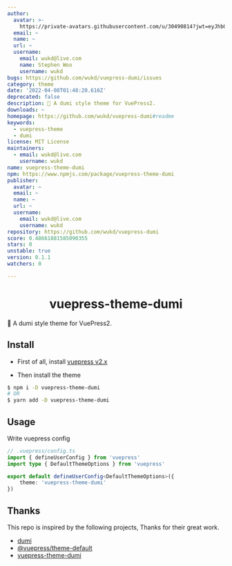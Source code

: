 ```yaml
---
author:
  avatar: >-
    https://private-avatars.githubusercontent.com/u/30490814?jwt=eyJhbGciOiJIUzI1NiIsInR5cCI6IkpXVCJ9.eyJpc3MiOiJnaXRodWIuY29tIiwiYXVkIjoicmF3LmdpdGh1YnVzZXJjb250ZW50LmNvbSIsImtleSI6ImtleTEiLCJleHAiOjE3MzQ2NzMzODAsIm5iZiI6MTczNDY3MjE4MCwicGF0aCI6Ii91LzMwNDkwODE0In0.95pnH0J5VynrZ1GMH0QkYarjPdxZn1YeXrlgiSNJk4c&v=4
  email: ~
  name: ~
  url: ~
  username:
    email: wukd@live.com
    name: Stephen Woo
    username: wukd
bugs: https://github.com/wukd/vuepress-dumi/issues
category: theme
date: '2022-04-08T01:48:20.616Z'
deprecated: false
description: 📖 A dumi style theme for VuePress2.
downloads: ~
homepage: https://github.com/wukd/vuepress-dumi#readme
keywords:
  - vuepress-theme
  - dumi
license: MIT License
maintainers:
  - email: wukd@live.com
    username: wukd
name: vuepress-theme-dumi
npm: https://www.npmjs.com/package/vuepress-theme-dumi
publisher:
  avatar: ~
  email: ~
  name: ~
  url: ~
  username:
    email: wukd@live.com
    username: wukd
repository: https://github.com/wukd/vuepress-dumi
score: 0.48661881585090355
stars: 0
unstable: true
version: 0.1.1
watchers: 0

---
```


<h1 align="center">vuepress-theme-dumi</h1>

📖 A dumi style theme for VuePress2.


## Install

* First of all, install [vuepress v2.x](https://github.com/vuepress/vuepress-next)

* Then install the theme

```bash
$ npm i -D vuepress-theme-dumi
# OR
$ yarn add -D vuepress-theme-dumi
```

## Usage
Write vuepress config

```ts
// .vuepress/config.ts
import { defineUserConfig } from 'vuepress'
import type { DefaultThemeOptions } from 'vuepress'

export default defineUserConfig<DefaultThemeOptions>({
    theme: 'vuepress-theme-dumi'
})
```

## Thanks

This repo is inspired by the following projects, Thanks for their great work.

- [dumi](https://github.com/umijs/dumi)
- [@vuepress/theme-default](https://github.com/vuepress/vuepress-next/tree/main/packages/%40vuepress/theme-default)
- [vuepress-theme-dumi](https://github.com/OrekiSH/vuepress-dumi)